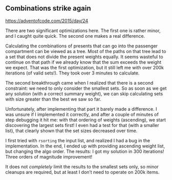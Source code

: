 ## Combinations strike again

https://adventofcode.com/2015/day/24

There are two significant optimizations here. The first one is rather minor,
and I caught quite quick. The second one makes a real difference.

Calculating the combinations of presents that can go into the passenger
compartment can be viewed as a tree. Most of the paths on that tree lead
to a set that does not divide the present weights equally. It seems wasteful
to continue on that path if we already know that the sum exceeds the weight
we expect. That was the first optimization, but it still left me with
over 200k iterations (of valid sets!). They took over 3 minutes to calculate.

The second breakthrough came when I realized that there is a second constraint:
we need to only consider the smallest sets. So as soon as we get any solution
(with a correct summary weight), we can skip calculating sets with size greater
than the best we saw so far.

Unfortunately, after implementing that part it barely made a difference. I was
unsure if I implemented it correctly, and after a couple of minutes of step
debugging it hit me: with that ordering of weights (ascending), we start
discovering the largest sets first! I even had a test for that (with a smaller
list), that clearly shown that the set sizes decreased over time.

I first tried with `rsorting` the input list, and realized I had a bug in the
implementation. In the end, I ended up with providing ascending weight list,
but changing the algo order. The results: I got my solution in 300 iterations!
Three orders of magnitude improvement!

It does not *completely* limit the results to the smallest sets only, so minor
cleanups are required, but at least I don’t need to operate on 200k items.